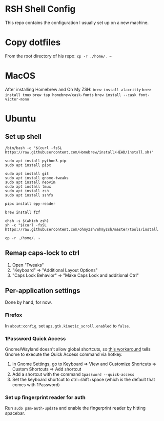 # RSH Shell Config

This repo contains the configuration I usually set up on a new machine.


# Copy dotfiles

From the root directory of his repo: `cp -r ./home/. ~`



# MacOS

After installing Homebrew and Oh My ZSH:
`brew install alacritty`
`brew install tmux`
`brew tap homebrew/cask-fonts`
`brew install --cask font-victor-mono`


# Ubuntu

## Set up shell


```
/bin/bash -c "$(curl -fsSL https://raw.githubusercontent.com/Homebrew/install/HEAD/install.sh)"

sudo apt install python3-pip
sudo apt install pipx

sudo apt install git
sudo apt install gnome-tweaks
sudo apt install neovim
sudo apt install tmux
sudo apt install zsh
sudo apt install sshfs

pipx install epy-reader

brew install fzf

chsh -s $(which zsh)
sh -c "$(curl -fsSL https://raw.githubusercontent.com/ohmyzsh/ohmyzsh/master/tools/install.sh)"

cp -r ./home/. ~
```

## Remap caps-lock to ctrl

1. Open "Tweaks"
1. "Keyboard" => "Additional Layout Options"
1. "Caps Lock Behavior" => "Make Caps Lock and additional Ctrl"

## Per-application settings

Done by hand, for now.

###  Firefox
In `about:config`, set `apz.gtk.kinetic_scroll.enabled` to `false`.

### 1Password Quick Access

Gnome/Wayland doesn't allow global shortcuts, so [this workaround](https://1password.community/discussion/comment/686578/#Comment_686578) tells Gnome to execute the Quick Access command via hotkey.

1. In Gnome Settings, go to Keyboard => View and Customize Shortcuts => Custom Shortcuts => Add shortcut
1. Add a shortcut with the command `1password --quick-access`
1. Set the keyboard shortcut to ctrl+shift+space (which is the default that comes with 1Password)

### Set up fingerprint reader for auth

Run `sudo pam-auth-update` and enable the fingerprint reader by hitting spacebar.
